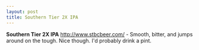```yaml
---
layout: post
title: Southern Tier 2X IPA
---
```



__Southern Tier 2X IPA__ <http://www.stbcbeer.com/> - Smooth, bitter, and jumps around on the tough. Nice though. I'd probably drink a pint.
